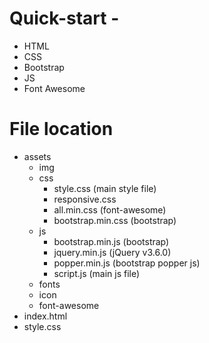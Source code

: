 # Quick-start - 
<ul>
    <li>HTML</li>
    <li>CSS</li>
    <li>Bootstrap</li>
    <li>JS</li>
    <li>Font Awesome</li>
</ul>

# File location 

<ul>
    <li>assets
        <ul>
            <li>img</li>
            <li>css
                <ul>
                    <li>style.css (main style file)</li>
                    <li>responsive.css</li>
                    <li>all.min.css (font-awesome)</li>
                    <li>bootstrap.min.css (bootstrap)</li>
                </ul>
            </li>
            <li>js
                <ul>
                    <li>bootstrap.min.js (bootstrap)</li>
                    <li>jquery.min.js (jQuery v3.6.0)</li>
                    <li>popper.min.js (bootstrap popper js)</li>
                    <li>script.js (main js file)</li>
                </ul>
            </li>
            <li>fonts</li>
            <li>icon</li>
            <li>font-awesome</li>
        </ul>
    </li>
    <li>index.html</li>
    <li>style.css</li>
</ul>